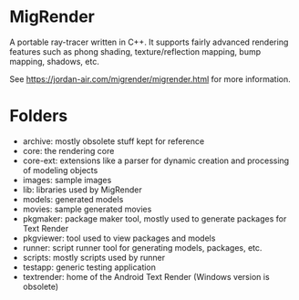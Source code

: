 # MigRender

A portable ray-tracer written in C++.  It supports fairly advanced rendering features such as phong shading, texture/reflection mapping, bump mapping, shadows, etc.

See https://jordan-air.com/migrender/migrender.html for more information.

# Folders

- archive: mostly obsolete stuff kept for reference
- core: the rendering core
- core-ext: extensions like a parser for dynamic creation and processing of modeling objects
- images: sample images
- lib: libraries used by MigRender
- models: generated models
- movies: sample generated movies
- pkgmaker: package maker tool, mostly used to generate packages for Text Render
- pkgviewer: tool used to view packages and models
- runner: script runner tool for generating models, packages, etc.
- scripts: mostly scripts used by runner
- testapp: generic testing application
- textrender: home of the Android Text Render (Windows version is obsolete)
